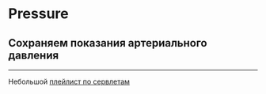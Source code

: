 Pressure
========

Сохраняем показания артериального давления
------------------------------------------

***

Небольшой [плейлист по сервлетам](https://youtube.com/playlist?list=PL7Bt6mWpiizZq71c4wuBl7lmY-M7nen_J&si=whywvWPxQoBf-WMQ)
